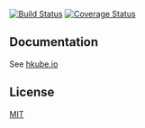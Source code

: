 [![Build Status](https://travis-ci.org/kube-HPC/trigger-service.svg?branch=master)](https://travis-ci.org/kube-HPC/trigger-service)
[![Coverage Status](https://coveralls.io/repos/github/kube-HPC/trigger-service/badge.svg?branch=master)](https://coveralls.io/github/kube-HPC/trigger-service?branch=master)

## Documentation

See [hkube.io](http://hkube.io/)

## License

[MIT](LICENSE)

